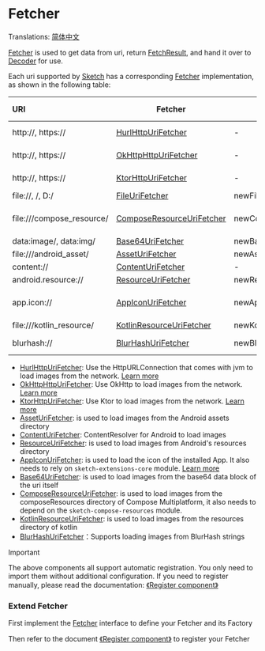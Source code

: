# Fetcher

Translations: [简体中文](fetcher.zh.md)

[Fetcher] is used to get data from uri, return [FetchResult], and hand it over to [Decoder] for use.

Each uri supported by [Sketch] has a corresponding [Fetcher] implementation, as shown in the
following table:

| URI                       | Fetcher                     | Create                  | Dependent modules         | Android | iOS | Desktop | Web |
|:--------------------------|-----------------------------|-------------------------|---------------------------|---------|:----|:--------|:----|
| http://, https://         | [HurlHttpUriFetcher]        | -                       | sketch-http-hurl          | ✅       | ❌   | ✅       | ❌   |
| http://, https://         | [OkHttpHttpUriFetcher]      | -                       | sketch-http-okhttp        | ✅       | ❌   | ✅       | ❌   |
| http://, https://         | [KtorHttpUriFetcher]        | -                       | sketch-http-ktor3         | ✅       | ✅   | ✅       | ✅   |
| file://, /, D:/           | [FileUriFetcher]            | newFileUri()            | -                         | ✅       | ✅   | ✅       | ✅   |
| file:///compose_resource/ | [ComposeResourceUriFetcher] | newComposeResourceUri() | sketch-compose-resources  | ✅       | ✅   | ✅       | ✅   |
| data:image/, data:img/    | [Base64UriFetcher]          | newBase64Uri()          | -                         | ✅       | ✅   | ✅       | ✅   |
| file:///android_asset/    | [AssetUriFetcher]           | newAssetUri()           | -                         | ✅       | ❌   | ❌       | ❌   |
| content://                | [ContentUriFetcher]         | -                       | -                         | ✅       | ❌   | ❌       | ❌   |
| android.resource://       | [ResourceUriFetcher]        | newResourceUri()        | -                         | ✅       | ❌   | ❌       | ❌   |
| app.icon://               | [AppIconUriFetcher]         | newAppIconUri()         | sketch-extensions-appicon | ✅       | ❌   | ❌       | ❌   |
| file:///kotlin_resource/  | [KotlinResourceUriFetcher]  | newKotlinResourceUri()  | -                         | ❌       | ✅   | ✅       | ❌   |
| blurhash://               | [BlurHashUriFetcher]        | newBlurHashUri()        | sketch-blurhash           | ✅       | ✅   | ✅       | ✅   |

* [HurlHttpUriFetcher]: Use the HttpURLConnection that comes with jvm to load images from the
  network. [Learn more](http.md)
* [OkHttpHttpUriFetcher]: Use OkHttp to load images from the network. [Learn more](http.md)
* [KtorHttpUriFetcher]: Use Ktor to load images from the network. [Learn more](http.md)
* [AssetUriFetcher]: is used to load images from the Android assets directory
* [ContentUriFetcher]: ContentResolver for Android to load images
* [ResourceUriFetcher]: is used to load images from Android's resources directory
* [AppIconUriFetcher]: is used to load the icon of the installed App. It also needs to rely
  on `sketch-extensions-core`
  module. [Learn more](apk_app_icon.md#load-the-icon-of-the-installed-app)
* [Base64UriFetcher]: is used to load images from the base64 data block of the uri itself
* [ComposeResourceUriFetcher]: is used to load images from the composeResources directory of
  Compose Multiplatform, it also needs to depend on the `sketch-compose-resources` module.
* [KotlinResourceUriFetcher]: is used to load images from the resources directory of kotlin
* [BlurHashUriFetcher]：Supports loading images from BlurHash strings

> [!IMPORTANT]
> The above components all support automatic registration. You only need to import them without
> additional configuration. If you need to register manually, please read the
> documentation: [《Register component》](register_component.md)

### Extend Fetcher

First implement the [Fetcher] interface to define your Fetcher and its Factory

Then refer to the document [《Register component》](register_component.md) to register your Fetcher

[comment]: <> (classs)

[Sketch]: ../sketch-core/src/commonMain/kotlin/com/github/panpf/sketch/Sketch.common.kt

[ImageRequest]: ../sketch-core/src/commonMain/kotlin/com/github/panpf/sketch/request/ImageRequest.common.kt

[Decoder]: ../sketch-core/src/commonMain/kotlin/com/github/panpf/sketch/decode/Decoder.kt

[Fetcher]: ../sketch-core/src/commonMain/kotlin/com/github/panpf/sketch/fetch/Fetcher.kt

[FetchResult]: ../sketch-core/src/commonMain/kotlin/com/github/panpf/sketch/fetch/FetchResult.kt

[AssetUriFetcher]: ../sketch-core/src/androidMain/kotlin/com/github/panpf/sketch/fetch/AssetUriFetcher.kt

[Base64UriFetcher]: ../sketch-core/src/commonMain/kotlin/com/github/panpf/sketch/fetch/Base64UriFetcher.kt

[ContentUriFetcher]: ../sketch-core/src/androidMain/kotlin/com/github/panpf/sketch/fetch/ContentUriFetcher.kt

[FileUriFetcher]: ../sketch-core/src/commonMain/kotlin/com/github/panpf/sketch/fetch/FileUriFetcher.kt

[HurlHttpUriFetcher]: ../sketch-http-hurl/src/commonMain/kotlin/com/github/panpf/sketch/fetch/HurlHttpUriFetcher.kt

[OkHttpHttpUriFetcher]: ../sketch-http-okhttp/src/commonMain/kotlin/com/github/panpf/sketch/fetch/OkHttpHttpUriFetcher.kt

[KtorHttpUriFetcher]: ../sketch-http-ktor3-core/src/commonMain/kotlin/com/github/panpf/sketch/fetch/KtorHttpUriFetcher.kt

[ResourceUriFetcher]: ../sketch-core/src/androidMain/kotlin/com/github/panpf/sketch/fetch/ResourceUriFetcher.kt

[AppIconUriFetcher]: ../sketch-extensions-appicon/src/main/kotlin/com/github/panpf/sketch/fetch/AppIconUriFetcher.kt

[KotlinResourceUriFetcher]: ../sketch-core/src/desktopMain/kotlin/com/github/panpf/sketch/fetch/KotlinResourceUriFetcher.kt

[ComposeResourceUriFetcher]: ../sketch-compose-resources/src/commonMain/kotlin/com/github/panpf/sketch/fetch/ComposeResourceUriFetcher.kt

[BlurHashUriFetcher]: ../sketch-blurhash/src/commonMain/kotlin/com/github/panpf/sketch/fetch/BlurHashUriFetcher.kt